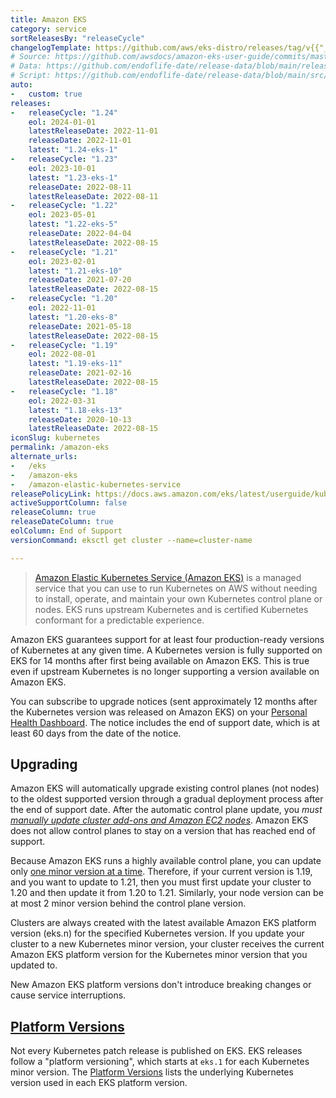 ```yaml
---
title: Amazon EKS
category: service
sortReleasesBy: "releaseCycle"
changelogTemplate: https://github.com/aws/eks-distro/releases/tag/v{{"__LATEST__" | replace:".","-"}}
# Source: https://github.com/awsdocs/amazon-eks-user-guide/commits/master/doc_source/platform-versions.md as source
# Data: https://github.com/endoflife-date/release-data/blob/main/releases/eks.json
# Script: https://github.com/endoflife-date/release-data/blob/main/src/eks.py
auto:
-   custom: true
releases:
-   releaseCycle: "1.24"
    eol: 2024-01-01
    latestReleaseDate: 2022-11-01
    releaseDate: 2022-11-01
    latest: "1.24-eks-1"
-   releaseCycle: "1.23"
    eol: 2023-10-01
    latest: "1.23-eks-1"
    releaseDate: 2022-08-11
    latestReleaseDate: 2022-08-11
-   releaseCycle: "1.22"
    eol: 2023-05-01
    latest: "1.22-eks-5"
    releaseDate: 2022-04-04
    latestReleaseDate: 2022-08-15
-   releaseCycle: "1.21"
    eol: 2023-02-01
    latest: "1.21-eks-10"
    releaseDate: 2021-07-20
    latestReleaseDate: 2022-08-15
-   releaseCycle: "1.20"
    eol: 2022-11-01
    latest: "1.20-eks-8"
    releaseDate: 2021-05-18
    latestReleaseDate: 2022-08-15
-   releaseCycle: "1.19"
    eol: 2022-08-01
    latest: "1.19-eks-11"
    releaseDate: 2021-02-16
    latestReleaseDate: 2022-08-15
-   releaseCycle: "1.18"
    eol: 2022-03-31
    latest: "1.18-eks-13"
    releaseDate: 2020-10-13
    latestReleaseDate: 2022-08-15
iconSlug: kubernetes
permalink: /amazon-eks
alternate_urls:
-   /eks
-   /amazon-eks
-   /amazon-elastic-kubernetes-service
releasePolicyLink: https://docs.aws.amazon.com/eks/latest/userguide/kubernetes-versions.html
activeSupportColumn: false
releaseColumn: true
releaseDateColumn: true
eolColumn: End of Support
versionCommand: eksctl get cluster --name=cluster-name

---
```


> [Amazon Elastic Kubernetes Service (Amazon EKS)](https://aws.amazon.com/eks/) is a managed service that you can use to run Kubernetes on AWS without needing to install, operate, and maintain your own Kubernetes control plane or nodes. EKS runs upstream Kubernetes and is certified Kubernetes conformant for a predictable experience.

Amazon EKS guarantees support for at least four production-ready versions of Kubernetes at any given time. A Kubernetes version is fully supported on EKS for 14 months after first being available on Amazon EKS. This is true even if upstream Kubernetes is no longer supporting a version available on Amazon EKS.

You can subscribe to upgrade notices (sent approximately 12 months after the Kubernetes version was released on Amazon EKS) on your [Personal Health Dashboard](https://aws.amazon.com/premiumsupport/technology/personal-health-dashboard/). The notice includes the end of support date, which is at least 60 days from the date of the notice.

## Upgrading

Amazon EKS will automatically upgrade existing control planes (not nodes) to the oldest supported version through a gradual deployment process after the end of support date. After the automatic control plane update, you _must [manually update cluster add-ons and Amazon EC2 nodes][upgrade]_. Amazon EKS does not allow control planes to stay on a version that has reached end of support.

Because Amazon EKS runs a highly available control plane, you can update only [one minor version at a time][skew]. Therefore, if your current version is 1.19, and you want to update to 1.21, then you must first update your cluster to 1.20 and then update it from 1.20 to 1.21. Similarly, your node version can be at most 2 minor version behind the control plane version.

Clusters are always created with the latest available Amazon EKS platform version (eks.n) for the specified Kubernetes version. If you update your cluster to a new Kubernetes minor version, your cluster receives the current Amazon EKS platform version for the Kubernetes minor version that you updated to.

New Amazon EKS platform versions don't introduce breaking changes or cause service interruptions.

## [Platform Versions][platform-versions]

Not every Kubernetes patch release is published on EKS. EKS releases follow a "platform versioning", which starts at `eks.1` for each Kubernetes minor version. The [Platform Versions][platform-versions] lists the underlying Kubernetes version used in each EKS platform version.

[platform-versions]: https://docs.aws.amazon.com/eks/latest/userguide/platform-versions.html
[upgrade]: https://docs.aws.amazon.com/eks/latest/userguide/update-cluster.html#update-existing-cluster
[skew]: https://kubernetes.io/docs/setup/version-skew-policy/#kube-apiserver
